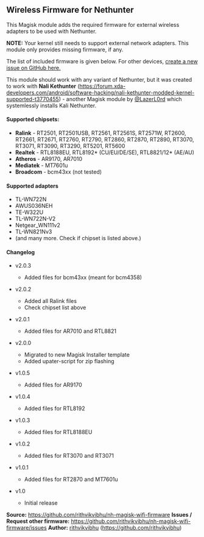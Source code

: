 ## Wireless Firmware for Nethunter

This Magisk module adds the required firmware for external wireless adapters to be used with Nethunter.

**NOTE:** Your kernel still needs to support external network adapters. This module only provides missing firmware, if any.

The list of included firmware is given below. For other devices, [create a new issue on GitHub  here.](https://github.com/rithvikvibhu/nh-magisk-wifi-firmware/issues)

This module should work with any variant of Nethunter, but it was created to work with __Nali Kethunter__ (https://forum.xda-developers.com/android/software-hacking/nali-kethunter-modded-kernel-supported-t3770455) - another Magisk module by [@LazerL0rd](https://forum.xda-developers.com/member.php?u=7836278) which systemlessly installs Kali Nethunter.

#### Supported chipsets:

- **Ralink** - RT2501, RT2501USB, RT2561, RT2561S, RT2571W, RT2600, RT2661, RT2671, RT2760, RT2790, RT2860, RT2870, RT2890, RT3070, RT3071, RT3090, RT3290, RT5201, RT5600
- **Realtek** - RTL8188EU, RTL8192* (CU/EU/DE/SE), RTL8821/12* (AE/AU)
- **Atheros** - AR9170, AR7010
- **Mediatek** - MT7601u
- **Broadcom** - bcm43xx (not tested)


#### Supported adapters

- TL-WN722N
- AWUS036NEH
- TE-W322U
- TL-WN722N-V2
- Netgear_WN111v2
- TL-WN821Nv3
- (and many more. Check if chipset is listed above.)


#### Changelog

* v2.0.3
    - Added files for bcm43xx (meant for bcm4358)

* v2.0.2
    - Added all Ralink files
    - Check chipset list above

* v2.0.1
    - Added files for AR7010 and RTL8821

* v2.0.0
    - Migrated to new Magisk Installer template
    - Added upater-script for zip flashing

* v1.0.5
    - Added files for AR9170

* v1.0.4
    - Added files for RTL8192

* v1.0.3
    - Added files for RTL8188EU

* v1.0.2
    - Added files for RT3070 and RT3071

* v1.0.1
    - Added files for RT2870 and MT7601u

* v1.0
    - Initial release


**Source:** https://github.com/rithvikvibhu/nh-magisk-wifi-firmware
**Issues / Request other firmware:** https://github.com/rithvikvibhu/nh-magisk-wifi-firmware/issues
**Author:** [rithvikvibhu](https://github.com/rithvikvibhu) (https://github.com/rithvikvibhu)
